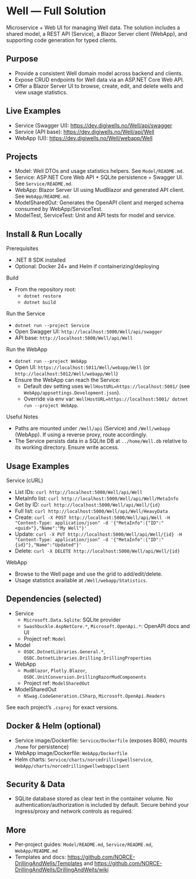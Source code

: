 # Well — Full Solution

Microservice + Web UI for managing Well data. The solution includes a shared model, a REST API (Service), a Blazor Server client (WebApp), and supporting code generation for typed clients.

## Purpose
- Provide a consistent Well domain model across backend and clients.
- Expose CRUD endpoints for Well data via an ASP.NET Core Web API.
- Offer a Blazor Server UI to browse, create, edit, and delete wells and view usage statistics.

## Live Examples
- Service (Swagger UI): https://dev.digiwells.no/Well/api/swagger
- Service (API base): https://dev.digiwells.no/Well/api/Well
- WebApp (UI): https://dev.digiwells.no/Well/webapp/Well

## Projects
- Model: Well DTOs and usage statistics helpers. See `Model/README.md`.
- Service: ASP.NET Core Web API + SQLite persistence + Swagger UI. See `Service/README.md`.
- WebApp: Blazor Server UI using MudBlazor and generated API client. See `WebApp/README.md`.
- ModelSharedOut: Generates the OpenAPI client and merged schema consumed by WebApp/ServiceTest.
- ModelTest, ServiceTest: Unit and API tests for model and service.

## Install & Run Locally

Prerequisites
- .NET 8 SDK installed
- Optional: Docker 24+ and Helm if containerizing/deploying

Build
- From the repository root:
  - `dotnet restore`
  - `dotnet build`

Run the Service
- `dotnet run --project Service`
- Open Swagger UI: `http://localhost:5000/Well/api/swagger`
- API base: `http://localhost:5000/Well/api/Well`

Run the WebApp
- `dotnet run --project WebApp`
- Open UI: `https://localhost:5011/Well/webapp/Well` (or `http://localhost:5012/Well/webapp/Well`)
- Ensure the WebApp can reach the Service:
  - Default dev setting uses `WellHostURL=https://localhost:5001/` (see `WebApp/appsettings.Development.json`).
  - Override via env var: `WellHostURL=https://localhost:5001/ dotnet run --project WebApp`.

Useful Notes
- Paths are mounted under `/Well/api` (Service) and `/Well/webapp` (WebApp). If using a reverse proxy, route accordingly.
- The Service persists data in a SQLite DB at `../home/Well.db` relative to its working directory. Ensure write access.

## Usage Examples

Service (cURL)
- List IDs: `curl http://localhost:5000/Well/api/Well`
- MetaInfo list: `curl http://localhost:5000/Well/api/Well/MetaInfo`
- Get by ID: `curl http://localhost:5000/Well/api/Well/{id}`
- Full list: `curl http://localhost:5000/Well/api/Well/HeavyData`
- Create: `curl -X POST http://localhost:5000/Well/api/Well -H "Content-Type: application/json" -d '{"MetaInfo":{"ID":"<guid>"},"Name":"My Well"}'`
- Update: `curl -X PUT http://localhost:5000/Well/api/Well/{id} -H "Content-Type: application/json" -d '{"MetaInfo":{"ID":"{id}"},"Name":"Updated"}'`
- Delete: `curl -X DELETE http://localhost:5000/Well/api/Well/{id}`

WebApp
- Browse to the Well page and use the grid to add/edit/delete.
- Usage statistics available at `/Well/webapp/Statistics`.

## Dependencies (selected)
- Service
  - `Microsoft.Data.Sqlite`: SQLite provider
  - `Swashbuckle.AspNetCore.*`, `Microsoft.OpenApi.*`: OpenAPI docs and UI
  - Project ref: `Model`
- Model
  - `OSDC.DotnetLibraries.General.*`, `OSDC.DotnetLibraries.Drilling.DrillingProperties`
- WebApp
  - `MudBlazor`, `Plotly.Blazor`, `OSDC.UnitConversion.DrillingRazorMudComponents`
  - Project ref: `ModelSharedOut`
- ModelSharedOut
  - `NSwag.CodeGeneration.CSharp`, `Microsoft.OpenApi.Readers`

See each project’s `.csproj` for exact versions.

## Docker & Helm (optional)
- Service image/Dockerfile: `Service/Dockerfile` (exposes 8080, mounts `/home` for persistence)
- WebApp image/Dockerfile: `WebApp/Dockerfile`
- Helm charts: `Service/charts/norcedrillingwellservice`, `WebApp/charts/norcedrillingwellwebappclient`

## Security & Data
- SQLite database stored as clear text in the container volume. No authentication/authorization is included by default. Secure behind your ingress/proxy and network controls as required.

## More
- Per‑project guides: `Model/README.md`, `Service/README.md`, `WebApp/README.md`
- Templates and docs: https://github.com/NORCE-DrillingAndWells/Templates and https://github.com/NORCE-DrillingAndWells/DrillingAndWells/wiki
